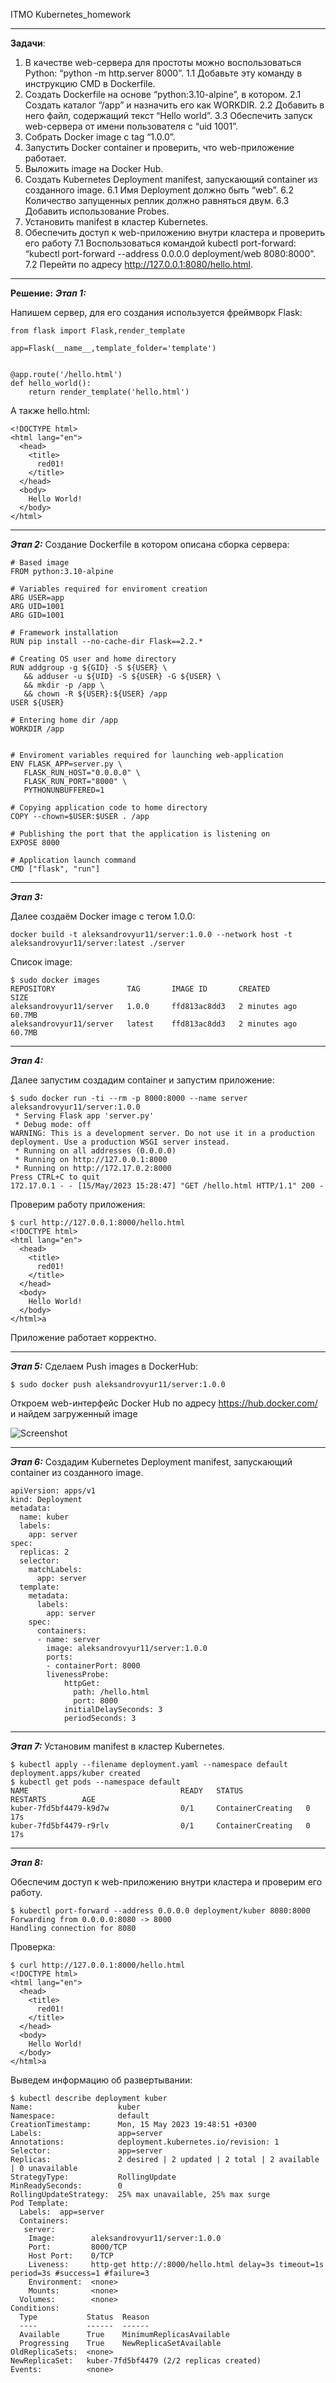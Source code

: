 ITMO Kubernetes_homework
***
__Задачи__:
1. В качестве web-сервера для простоты можно воспользоваться Python: “python -m http.server 8000”. 
    1.1 Добавьте эту команду в инструкцию CMD в Dockerfile.
2. Создать Dockerfile на основе “python:3.10-alpine”, в котором.
    2.1 Создать каталог “/app” и назначить его как WORKDIR.
    2.2 Добавить в него файл, содержащий текст “Hello world”.
    3.3 Обеспечить запуск web-сервера от имени пользователя с “uid 1001”.
3. Собрать Docker image с tag “1.0.0”.
4. Запустить Docker container и проверить, что web-приложение работает.
5. Выложить image на Docker Hub.
6. Создать Kubernetes Deployment manifest, запускающий container из созданного image.
    6.1 Имя Deployment должно быть “web”.
    6.2 Количество запущенных реплик должно равняться двум.
    6.3 Добавить использование Probes.
7. Установить manifest в кластер Kubernetes.
8. Обеспечить доступ к web-приложению внутри кластера и проверить его работу
    7.1 Воспользоваться командой kubectl port-forward: “kubectl port-forward --address 0.0.0.0 deployment/web 8080:8000”.
    7.2 Перейти по адресу http://127.0.0.1:8080/hello.html.
***
__Решение:__
___Этап 1:___

Напишем сервер, для его создания используется фреймворк Flask:

```
from flask import Flask,render_template

app=Flask(__name__,template_folder='template')


@app.route('/hello.html')
def hello_world():
    return render_template('hello.html')
```
А также hello.html: 

```
<!DOCTYPE html>
<html lang="en">
  <head>
    <title>
      red01!
    </title>
  </head>
  <body>
    Hello World!
  </body>
</html>
```
***
___Этап 2:___
Создание Dockerfile в котором описана сборка сервера:

```
# Based image
FROM python:3.10-alpine

# Variables required for enviroment creation
ARG USER=app
ARG UID=1001
ARG GID=1001

# Framework installation
RUN pip install --no-cache-dir Flask==2.2.*

# Creating OS user and home directory
RUN addgroup -g ${GID} -S ${USER} \
   && adduser -u ${UID} -S ${USER} -G ${USER} \
   && mkdir -p /app \
   && chown -R ${USER}:${USER} /app
USER ${USER}

# Entering home dir /app
WORKDIR /app


# Enviroment variables required for launching web-application
ENV FLASK_APP=server.py \
   FLASK_RUN_HOST="0.0.0.0" \
   FLASK_RUN_PORT="8000" \
   PYTHONUNBUFFERED=1

# Copying application code to home directory
COPY --chown=$USER:$USER . /app

# Publishing the port that the application is listening on
EXPOSE 8000

# Application launch command
CMD ["flask", "run"]
```

***

___Этап 3:___

Далее создаём Docker image с тегом 1.0.0:
```
docker build -t aleksandrovyur11/server:1.0.0 --network host -t aleksandrovyur11/server:latest ./server
```
Список image:
```
$ sudo docker images
REPOSITORY                TAG       IMAGE ID       CREATED         SIZE
aleksandrovyur11/server   1.0.0     ffd813ac8dd3   2 minutes ago   60.7MB
aleksandrovyur11/server   latest    ffd813ac8dd3   2 minutes ago   60.7MB
```
***

___Этап 4:___

Далее запустим создадим container и запустим приложение:

```
$ sudo docker run -ti --rm -p 8000:8000 --name server aleksandrovyur11/server:1.0.0
 * Serving Flask app 'server.py'
 * Debug mode: off
WARNING: This is a development server. Do not use it in a production deployment. Use a production WSGI server instead.
 * Running on all addresses (0.0.0.0)
 * Running on http://127.0.0.1:8000
 * Running on http://172.17.0.2:8000
Press CTRL+C to quit
172.17.0.1 - - [15/May/2023 15:28:47] "GET /hello.html HTTP/1.1" 200 -
```
Проверим работу приложения:

```
$ curl http://127.0.0.1:8000/hello.html
<!DOCTYPE html>
<html lang="en">
  <head>
    <title>
      red01!
    </title>
  </head>
  <body>
    Hello World!
  </body>
</html>a
```
Приложение работает корректно.

***

___Этап 5:___
Сделаем Push images в DockerHub:
```
$ sudo docker push aleksandrovyur11/server:1.0.0
```
Откроем web-интерфейс Docker Hub по адресу https://hub.docker.com/ и найдем загруженный image

![Screenshot](/server/images/DockerHub.png)

***

___Этап 6:___
Создадим Kubernetes Deployment manifest, запускающий container из созданного image.
```
apiVersion: apps/v1
kind: Deployment
metadata:
  name: kuber
  labels:
    app: server
spec:
  replicas: 2
  selector:
    matchLabels:
      app: server
  template:
    metadata:
      labels:
        app: server
    spec:
      containers:
      - name: server
        image: aleksandrovyur11/server:1.0.0
        ports:
        - containerPort: 8000
        livenessProbe:
            httpGet:
              path: /hello.html
              port: 8000
            initialDelaySeconds: 3
            periodSeconds: 3
```

***

___Этап 7:___
Установим manifest в кластер Kubernetes.


```
$ kubectl apply --filename deployment.yaml --namespace default
deployment.apps/kuber created
$ kubectl get pods --namespace default
NAME                                  READY   STATUS              RESTARTS        AGE
kuber-7fd5bf4479-k9d7w                0/1     ContainerCreating   0               17s
kuber-7fd5bf4479-r9rlv                0/1     ContainerCreating   0               17s
```
***
___Этап 8:___



Обеспечим доступ к web-приложению внутри кластера и проверим его работу.
```
$ kubectl port-forward --address 0.0.0.0 deployment/kuber 8080:8000
Forwarding from 0.0.0.0:8080 -> 8000
Handling connection for 8080
```
Проверка:
```
$ curl http://127.0.0.1:8000/hello.html
<!DOCTYPE html>
<html lang="en">
  <head>
    <title>
      red01!
    </title>
  </head>
  <body>
    Hello World!
  </body>
</html>a
```
Выведем информацию об развертывании:

```
$ kubectl describe deployment kuber
Name:                   kuber
Namespace:              default
CreationTimestamp:      Mon, 15 May 2023 19:48:51 +0300
Labels:                 app=server
Annotations:            deployment.kubernetes.io/revision: 1
Selector:               app=server
Replicas:               2 desired | 2 updated | 2 total | 2 available | 0 unavailable
StrategyType:           RollingUpdate
MinReadySeconds:        0
RollingUpdateStrategy:  25% max unavailable, 25% max surge
Pod Template:
  Labels:  app=server
  Containers:
   server:
    Image:        aleksandrovyur11/server:1.0.0
    Port:         8000/TCP
    Host Port:    0/TCP
    Liveness:     http-get http://:8000/hello.html delay=3s timeout=1s period=3s #success=1 #failure=3
    Environment:  <none>
    Mounts:       <none>
  Volumes:        <none>
Conditions:
  Type           Status  Reason
  ----           ------  ------
  Available      True    MinimumReplicasAvailable
  Progressing    True    NewReplicaSetAvailable
OldReplicaSets:  <none>
NewReplicaSet:   kuber-7fd5bf4479 (2/2 replicas created)
Events:          <none>
```



